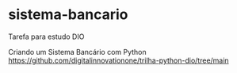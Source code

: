 # sistema-bancario
Tarefa para estudo DIO

Criando um Sistema Bancário com Python
https://github.com/digitalinnovationone/trilha-python-dio/tree/main

